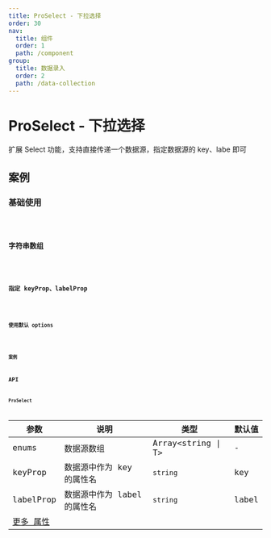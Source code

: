 ```yaml
---
title: ProSelect - 下拉选择
order: 30
nav:
  title: 组件
  order: 1
  path: /component
group:
  title: 数据录入
  order: 2
  path: /data-collection
---
```


# ProSelect - 下拉选择

扩展 Select 功能，支持直接传递一个数据源，指定数据源的 key、labe 即可

## 案例

### 基础使用

<code src="./demos/demo1.tsx" />

### 字符串数组

<code src="./demos/demo-string-array.tsx" />

### 指定 keyProp、labelProp

<code src="./demos/demo2.tsx" />

### 使用默认 options

<code src="./demos/demo-options.tsx" />

### 案例

## API

### ProSelect

| 参数 | 说明 | 类型 | 默认值 |
| --- | --- | --- | --- |
| enums | 数据源数组 | Array<string \| T> | - |
| keyProp | 数据源中作为 key 的属性名 | `string` | key |
| labelProp | 数据源中作为 label 的属性名 | `string` | label |
| [更多 属性 ](https://next.ant.design/components/select-cn/#Select-props) |  |  |  |

